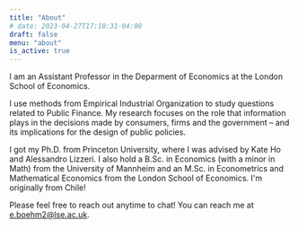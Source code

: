 ```yaml
---
title: "About"
# date: 2023-04-27T17:10:31-04:00
draft: false
menu: "about"
is_active: true
---
```


I am an Assistant Professor in the Deparment of Economics at the London School of Economics.

I use methods from Empirical Industrial Organization to study questions related to Public Finance. My research focuses on the role that information plays in the decisions made by consumers, firms and the government – and its implications for the design of public policies.

<!-- I study in the impact of intermediation in insurance markets where consumers face choice frictions. 

I am also interested in higher education admissions and the implications of the use of different selection tools -- such as GPA and standardized test scores – for the diversity and academic achievements of students. Finally, I am also interested in tax policy and the design of efficient and well-targeted fiscal policy. -->

I got my Ph.D. from Princeton University, where I was advised by Kate Ho and Alessandro Lizzeri. I also hold a B.Sc. in Economics (with a minor in Math) from the University of Mannheim and an M.Sc. in Econometrics and Mathematical Economics from the London School of Economics. I'm originally from Chile!

<!-- I'm from Chile. Outside work, I enjoy playing volleyball, the electric guitar, and trying to dance tango. -->

Please feel free to reach out anytime to chat! You can reach me at [e.boehm2@lse.ac.uk](mailto:e.boehm2@lse.ac.uk).
<!-- 
Website based on [Etch theme](https://themes.gohugo.io/themes/etch/) and [Álvaro Carril](https://acarril.github.io).  -->
<!-- Photo by [Mira Gordin](https://miragordin.github.io/). -->